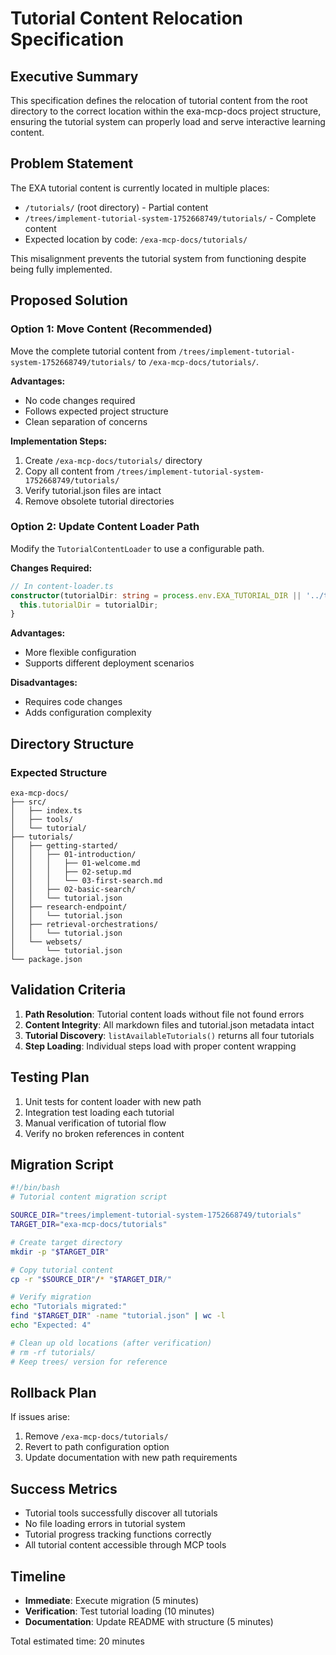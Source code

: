 # Tutorial Content Relocation Specification

## Executive Summary

This specification defines the relocation of tutorial content from the root directory to the correct location within the exa-mcp-docs project structure, ensuring the tutorial system can properly load and serve interactive learning content.

## Problem Statement

The EXA tutorial content is currently located in multiple places:
- `/tutorials/` (root directory) - Partial content
- `/trees/implement-tutorial-system-1752668749/tutorials/` - Complete content
- Expected location by code: `/exa-mcp-docs/tutorials/`

This misalignment prevents the tutorial system from functioning despite being fully implemented.

## Proposed Solution

### Option 1: Move Content (Recommended)

Move the complete tutorial content from `/trees/implement-tutorial-system-1752668749/tutorials/` to `/exa-mcp-docs/tutorials/`.

**Advantages:**
- No code changes required
- Follows expected project structure
- Clean separation of concerns

**Implementation Steps:**
1. Create `/exa-mcp-docs/tutorials/` directory
2. Copy all content from `/trees/implement-tutorial-system-1752668749/tutorials/`
3. Verify tutorial.json files are intact
4. Remove obsolete tutorial directories

### Option 2: Update Content Loader Path

Modify the `TutorialContentLoader` to use a configurable path.

**Changes Required:**
```typescript
// In content-loader.ts
constructor(tutorialDir: string = process.env.EXA_TUTORIAL_DIR || '../tutorials') {
  this.tutorialDir = tutorialDir;
}
```

**Advantages:**
- More flexible configuration
- Supports different deployment scenarios

**Disadvantages:**
- Requires code changes
- Adds configuration complexity

## Directory Structure

### Expected Structure
```
exa-mcp-docs/
├── src/
│   ├── index.ts
│   ├── tools/
│   └── tutorial/
├── tutorials/
│   ├── getting-started/
│   │   ├── 01-introduction/
│   │   │   ├── 01-welcome.md
│   │   │   ├── 02-setup.md
│   │   │   └── 03-first-search.md
│   │   ├── 02-basic-search/
│   │   └── tutorial.json
│   ├── research-endpoint/
│   │   └── tutorial.json
│   ├── retrieval-orchestrations/
│   │   └── tutorial.json
│   └── websets/
│       └── tutorial.json
└── package.json
```

## Validation Criteria

1. **Path Resolution**: Tutorial content loads without file not found errors
2. **Content Integrity**: All markdown files and tutorial.json metadata intact
3. **Tutorial Discovery**: `listAvailableTutorials()` returns all four tutorials
4. **Step Loading**: Individual steps load with proper content wrapping

## Testing Plan

1. Unit tests for content loader with new path
2. Integration test loading each tutorial
3. Manual verification of tutorial flow
4. Verify no broken references in content

## Migration Script

```bash
#!/bin/bash
# Tutorial content migration script

SOURCE_DIR="trees/implement-tutorial-system-1752668749/tutorials"
TARGET_DIR="exa-mcp-docs/tutorials"

# Create target directory
mkdir -p "$TARGET_DIR"

# Copy tutorial content
cp -r "$SOURCE_DIR"/* "$TARGET_DIR/"

# Verify migration
echo "Tutorials migrated:"
find "$TARGET_DIR" -name "tutorial.json" | wc -l
echo "Expected: 4"

# Clean up old locations (after verification)
# rm -rf tutorials/
# Keep trees/ version for reference
```

## Rollback Plan

If issues arise:
1. Remove `/exa-mcp-docs/tutorials/`
2. Revert to path configuration option
3. Update documentation with new path requirements

## Success Metrics

- Tutorial tools successfully discover all tutorials
- No file loading errors in tutorial system
- Tutorial progress tracking functions correctly
- All tutorial content accessible through MCP tools

## Timeline

- **Immediate**: Execute migration (5 minutes)
- **Verification**: Test tutorial loading (10 minutes)
- **Documentation**: Update README with structure (5 minutes)

Total estimated time: 20 minutes